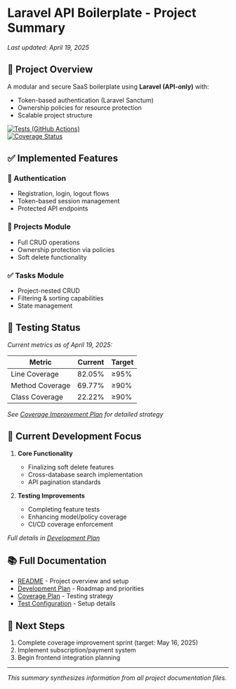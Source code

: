 # Laravel API Boilerplate - Project Summary  
*Last updated: April 19, 2025*

## 📌 Project Overview  
A modular and secure SaaS boilerplate using **Laravel (API-only)** with:  
- Token-based authentication (Laravel Sanctum)  
- Ownership policies for resource protection  
- Scalable project structure  

[![Tests (GitHub Actions)](https://github.com/mmourani/laravel-api-boilerplate/actions/workflows/tests.yml/badge.svg)](https://github.com/mmourani/laravel-api-boilerplate/actions/workflows/tests.yml)  
[![Coverage Status](https://coveralls.io/repos/github/mmourani/laravel-api-boilerplate/badge.svg?branch=main)](https://coveralls.io/github/mmourani/laravel-api-boilerplate?branch=main)  

## ✅ Implemented Features  

### 🔐 Authentication  
- Registration, login, logout flows  
- Token-based session management  
- Protected API endpoints  

### 📁 Projects Module  
- Full CRUD operations  
- Ownership protection via policies  
- Soft delete functionality  

### ✅ Tasks Module  
- Project-nested CRUD  
- Filtering & sorting capabilities  
- State management  

## 🧪 Testing Status  
*Current metrics as of April 19, 2025:*  

| Metric            | Current | Target |
|-------------------|---------|--------|
| Line Coverage     | 82.05%  | ≥95%   |
| Method Coverage   | 69.77%  | ≥90%   |
| Class Coverage    | 22.22%  | ≥90%   |

*See [Coverage Improvement Plan](./docs/COVERAGE_IMPROVEMENT_PLAN.md) for detailed strategy*

## 🚧 Current Development Focus  
1. **Core Functionality**  
   - Finalizing soft delete features  
   - Cross-database search implementation  
   - API pagination standards  

2. **Testing Improvements**  
   - Completing feature tests  
   - Enhancing model/policy coverage  
   - CI/CD coverage enforcement  

*Full details in [Development Plan](./docs/DEVELOPMENT_PLAN.md)*  

## 📚 Full Documentation  
- [README](./README.md) - Project overview and setup  
- [Development Plan](./docs/DEVELOPMENT_PLAN.md) - Roadmap and priorities  
- [Coverage Plan](./docs/COVERAGE_IMPROVEMENT_PLAN.md) - Testing strategy  
- [Test Configuration](./docs/TEST_CONFIGURATION_PLAN.md) - Setup details  

## 📅 Next Steps  
1. Complete coverage improvement sprint (target: May 16, 2025)  
2. Implement subscription/payment system  
3. Begin frontend integration planning  

---
*This summary synthesizes information from all project documentation files.*

